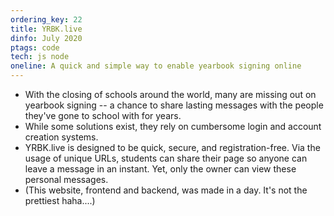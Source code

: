 ```yaml
---
ordering_key: 22
title: YRBK.live
dinfo: July 2020
ptags: code
tech: js node
oneline: A quick and simple way to enable yearbook signing online
---
```

- With the closing of schools around the world, many are missing out on yearbook signing -- a chance to share lasting messages with the people they've gone to school with for years.
- While some solutions exist, they rely on cumbersome login and account creation systems.
- YRBK.live is designed to be quick, secure, and registration-free. Via the usage of unique URLs, students can share their page so anyone can leave a message in an instant. Yet, only the owner can view these personal messages.
- (This website, frontend and backend, was made in a day. It's not the prettiest haha....)
